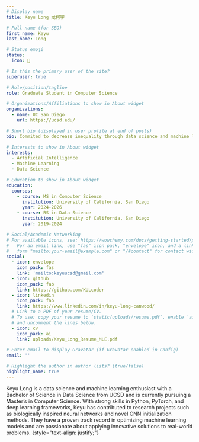 ```yaml
---
# Display name
title: Keyu Long 龙柯宇

# Full name (for SEO)
first_name: Keyu
last_name: Long

# Status emoji
status:
  icon: 🍪

# Is this the primary user of the site?
superuser: true

# Role/position/tagline
role: Graduate Student in Computer Science

# Organizations/Affiliations to show in About widget
organizations:
  - name: UC San Diego
    url: https://ucsd.edu/

# Short bio (displayed in user profile at end of posts)
bio: Commited to decrease inequality through data science and machine learning.

# Interests to show in About widget
interests:
  - Artificial Intelligence
  - Machine Learning
  - Data Science

# Education to show in About widget
education:
  courses:
    - course: MS in Computer Science
      institution: University of California, San Diego
      year: 2024-2026
    - course: BS in Data Science
      institution: University of California, San Diego
      year: 2019-2024

# Social/Academic Networking
# For available icons, see: https://wowchemy.com/docs/getting-started/page-builder/#icons
#   For an email link, use "fas" icon pack, "envelope" icon, and a link in the
#   form "mailto:your-email@example.com" or "/#contact" for contact widget.
social:
  - icon: envelope
    icon_pack: fas
    link: 'mailto:keyuucsd@gmail.com'
  - icon: github
    icon_pack: fab
    link: https://github.com/KULcoder
  - icon: linkedin
    icon_pack: fab
    link: https://www.linkedin.com/in/keyu-long-canwood/
  # Link to a PDF of your resume/CV.
  # To use: copy your resume to `static/uploads/resume.pdf`, enable `ai` icons in `params.yaml`,
  # and uncomment the lines below.
  - icon: cv
    icon_pack: ai
    link: uploads/Keyu_Long_Resume_MLE.pdf

# Enter email to display Gravatar (if Gravatar enabled in Config)
email: ''

# Highlight the author in author lists? (true/false)
highlight_name: true
---
```


Keyu Long is a data science and machine learning enthusiast with a Bachelor of Science in Data Science from UCSD and is currently pursuing a Master’s in Computer Science. With strong skills in Python, PyTorch, and deep learning frameworks, Keyu has contributed to research projects such as biologically inspired neural networks and novel CNN initialization methods. They have a proven track record in optimizing machine learning models and are passionate about applying innovative solutions to real-world problems.
{style="text-align: justify;"}